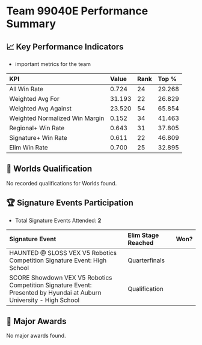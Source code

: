 # Team 99040E Performance Summary

## 📈 Key Performance Indicators
- important metrics for the team

| KPI | Value | Rank | Top % |
|:---|:-----|:----|:-----|
| All Win Rate | 0.724 | 24 | 29.268 |
| Weighted Avg For | 31.193 | 22 | 26.829 |
| Weighted Avg Against | 23.520 | 54 | 65.854 |
| Weighted Normalized Win Margin | 0.152 | 34 | 41.463 |
| Regional+ Win Rate | 0.643 | 31 | 37.805 |
| Signature+ Win Rate | 0.611 | 22 | 46.809 |
| Elim Win Rate | 0.700 | 25 | 32.895 |


## 🎯 Worlds Qualification
No recorded qualifications for Worlds found.

## 🏆 Signature Events Participation
- Total Signature Events Attended: **2**

| Signature Event | Elim Stage Reached | Won? |
|:----------------|:-------------------|:----|
| HAUNTED @ SLOSS VEX V5 Robotics Competition Signature Event: High School | Quarterfinals |  |
| SCORE Showdown VEX V5 Robotics Competition Signature Event: Presented by Hyundai at Auburn University - High School | Qualification |  |


## 🥇 Major Awards
No major awards found.
